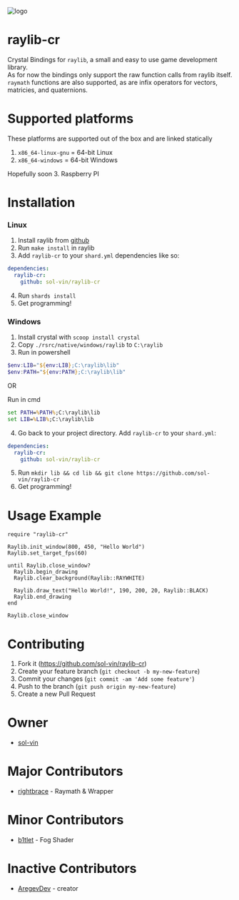 ![logo](logo/raylib-cr_256x256.png)

# raylib-cr

Crystal Bindings for `raylib`, a small and easy to use game development library.  
As for now the bindings only support the raw function calls from raylib itself.
`raymath` functions are also supported, as are infix operators for vectors,
matricies, and quaternions.
# Supported platforms

These platforms are supported out of the box and are linked statically
1. `x86_64-linux-gnu` = 64-bit Linux
2. `x86_64-windows` = 64-bit Windows

Hopefully soon
3. Raspberry PI

# Installation

### Linux
1. Install raylib from [github](https://github.com/raysan5/raylib/releases)
2. Run `make install` in raylib
3. Add `raylib-cr` to your `shard.yml` dependencies like so:
```yml
dependencies:
  raylib-cr:
    github: sol-vin/raylib-cr
```
4. Run `shards install`
5. Get programming!

### Windows
1. Install crystal with `scoop install crystal`
2. Copy `./rsrc/native/windows/raylib` to `C:\raylib`
3. Run in powershell
```powershell
$env:LIB="${env:LIB};C:\raylib\lib"
$env:PATH="${env:PATH};C:\raylib\lib"
```

OR

Run in cmd
```cmd
set PATH=%PATH%;C:\raylib\lib
set LIB=%LIB%;C:\raylib\lib
```
4. Go back to your project directory. Add `raylib-cr` to your `shard.yml`:
```yml
dependencies:
  raylib-cr:
    github: sol-vin/raylib-cr
```
5. Run `mkdir lib && cd lib && git clone https://github.com/sol-vin/raylib-cr`
6. Get programming!

# Usage Example

```crystal
require "raylib-cr"

Raylib.init_window(800, 450, "Hello World")
Raylib.set_target_fps(60)

until Raylib.close_window?
  Raylib.begin_drawing
  Raylib.clear_background(Raylib::RAYWHITE)
  
  Raylib.draw_text("Hello World!", 190, 200, 20, Raylib::BLACK)
  Raylib.end_drawing
end

Raylib.close_window
```

# Contributing

1. Fork it (https://github.com/sol-vin/raylib-cr)
2. Create your feature branch (`git checkout -b my-new-feature`)
3. Commit your changes (`git commit -am 'Add some feature'`)
4. Push to the branch (`git push origin my-new-feature`)
5. Create a new Pull Request

# Owner
- [sol-vin](https://github.com/sol-vin)

# Major Contributors
- [rightbrace](https://github.com/b1tlet) - Raymath & Wrapper

# Minor Contributors
- [b1tlet](https://github.com/b1tlet) - Fog Shader

# Inactive Contributors
- [AregevDev](https://github.com/AregevDev) - creator